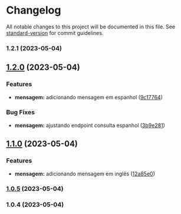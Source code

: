 # Changelog

All notable changes to this project will be documented in this file. See [standard-version](https://github.com/conventional-changelog/standard-version) for commit guidelines.

### 1.2.1 (2023-05-04)

## [1.2.0](https://github.com/arthurkj/hello-world-api/compare/v1.1.0...v1.2.0) (2023-05-04)


### Features

* **mensagem:** adicionando mensagem em espanhol ([9c17764](https://github.com/arthurkj/hello-world-api/commit/9c17764f8ffda750e52191acacf8066aaa26036c))


### Bug Fixes

* **mensagem:** ajustando endpoint consulta espanhol ([3b9e281](https://github.com/arthurkj/hello-world-api/commit/3b9e281b1de97f06a273d9c31c08659a0f6159fe))

## [1.1.0](https://github.com/arthurkj/hello-world-api/compare/v1.0.5...v1.1.0) (2023-05-04)


### Features

* **mensagem:** adicionando mensagem em inglês ([12a85e0](https://github.com/arthurkj/hello-world-api/commit/12a85e0d090a21c0847785f02b904f0e9384283b))

### [1.0.5](https://github.com/arthurkj/hello-world-api/compare/v1.0.4...v1.0.5) (2023-05-04)

### 1.0.4 (2023-05-04)
